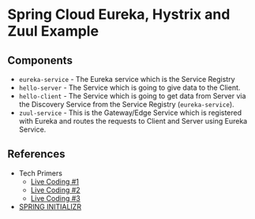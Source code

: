 # Spring Cloud Eureka, Hystrix and Zuul Example

## Components
- `eureka-service` - The Eureka service which is the Service Registry
- `hello-server` - The Service which is going to give data to the Client.
- `hello-client` - The Service which is going to get data from Server via the Discovery Service from the Service Registry (`eureka-service`).
- `zuul-service` - This is the Gateway/Edge Service which is registered with Eureka and routes the requests to Client and Server using Eureka Service.

## References
* Tech Primers
  * [Live Coding #1](https://www.youtube.com/watch?v=SjU3AsSATvI)
  * [Live Coding #2](https://www.youtube.com/watch?v=hQ1pu1O4dRA)
  * [Live Coding #3](https://www.youtube.com/watch?v=dZ8Z5DpcdrM)
* [SPRING INITIALIZR](http://start.spring.io/)

